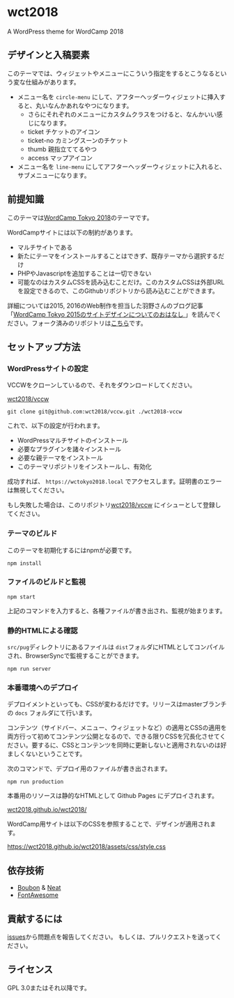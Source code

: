 # wct2018

A WordPress theme for WordCamp 2018

## デザインと入稿要素

このテーマでは、ウィジェットやメニューにこういう指定をするとこうなるという変な仕組みがあります。

- メニュー名を `circle-menu` にして、アフターヘッダーウィジェットに挿入すると、丸いなんかあれなやつになります。
  - さらにそれぞれのメニューにカスタムクラスをつけると、なんかいい感じになります。
  - ticket チケットのアイコン
  - ticket-no カミングスーンのチケット
  - thumb 親指立ててるやつ
  - access マップアイコン
- メニュー名を `line-menu` にしてアフターヘッダーウィジェットに入れると、サブメニューになります。


## 前提知識

このテーマは[WordCamp Tokyo 2018](https://2018.tokyo.wordcamp.org)のテーマです。

WordCampサイトには以下の制約があります。

- マルチサイトである
- 新たにテーマをインストールすることはできず、既存テーマから選択するだけ
- PHPやJavascriptを追加することは一切できない
- 可能なのはカスタムCSSを読み込むことだけ。このカスタムCSSは外部URLを設定できるので、このGithubリポジトリから読み込むことができます。

詳細については2015, 2016のWeb制作を担当した羽野さんのブログ記事「[WordCamp Tokyo 2015のサイトデザインについてのおはなし ](https://www.asknode.net/wordcamp-tokyo-2015-theme-design/)」を読んでください。フォーク済みのリポジトリは[こちら](https://github.com/wct2018/wct2016)です。

## セットアップ方法

### WordPressサイトの設定

VCCWをクローンしているので、それをダウンロードしてください。

[wct2018/vccw](https://github.com/wct2018/vccw)

```
git clone git@github.com:wct2018/vccw.git ./wct2018-vccw
```

これで、以下の設定が行われます。

- WordPressマルチサイトのインストール
- 必要なプラグインを諸々インストール
- 必要な親テーマをインストール
- このテーマリポジトリをインストールし、有効化

成功すれば、 `https://wctokyo2018.local` でアクセスします。証明書のエラーは無視してください。

もし失敗した場合は、このリポジトリ[wct2018/vccw](https://github.com/wct2018/wct2018/issues) にイシューとして登録してください。

### テーマのビルド

このテーマを初期化するにはnpmが必要です。

```
npm install
```

### ファイルのビルドと監視

```
npm start
```

上記のコマンドを入力すると、各種ファイルが書き出され、監視が始まります。

### 静的HTMLによる確認

`src/pug`ディレクトリにあるファイルは `dist`フォルダにHTMLとしてコンパイルされ、BrowserSyncで監視することができます。

```
npm run server
```

### 本番環境へのデプロイ

デプロイメントといっても、CSSが変わるだけです。リリースはmasterブランチの `docs` フォルダにて行います。

コンテンツ（サイドバー、メニュー、ウィジェットなど）の適用とCSSの適用を両方行って初めてコンテンツ公開となるので、できる限りCSSを冗長化させてください。要するに、CSSとコンテンツを同時に更新しないと適用されないのは好ましくないということです。

次のコマンドで、デプロイ用のファイルが書き出されます。

```
npm run production
```

本番用のリソースは静的なHTMLとして Github Pages にデプロイされます。

[wct2018.github.io/wct2018/](https://wct2018.github.io/wct2018/)

WordCamp用サイトは以下のCSSを参照することで、デザインが適用されます。

https://wct2018.github.io/wct2018/assets/css/style.css

## 依存技術

- [Boubon](http://bourbon.io) & [Neat](http://neat.bourbon.io)
- [FontAwesome](http://fontawesome.io)

## 貢献するには

[issues](https://github.com/wct2018/wct2018/issues)から問題点を報告してください。
もしくは、プルリクエストを送ってください。

## ライセンス

GPL 3.0またはそれ以降です。
